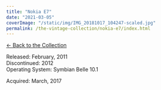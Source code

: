 ```yaml
---
title: "Nokia E7"
date: "2021-03-05"
coverImage: "/static/img/IMG_20181017_104247-scaled.jpg"
permalink: /the-vintage-collection/nokia-e7/index.html
---
```


[<- Back to the Collection](/the-vintage-collection/)

Released: February, 2011  
Discontinued: 2012  
Operating System: Symbian Belle 10.1

Acquired: March, 2017
